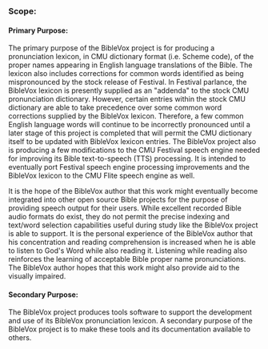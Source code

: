 ### Scope:

#### Primary Purpose:
The primary purpose of the BibleVox project is for producing a pronunciation lexicon, in CMU dictionary format (i.e. Scheme code), of the proper names appearing in English language translations of the Bible. The lexicon also includes corrections for common words identified as being mispronounced by the stock release of Festival. In Festival parlance, the BibleVox lexicon is presently supplied as an "addenda" to the stock CMU pronunciation dictionary. However, certain entries within the stock CMU dictionary are able to take precedence over some common word corrections supplied by the BibleVox lexicon. Therefore, a few common English language words will continue to be incorrectly pronounced until a later stage of this project is completed that will permit the CMU dictionary itself to be updated with BibleVox lexicon entries. The BibleVox project also is producing a few modifications to the CMU Festival speech engine needed for improving its Bible text-to-speech (TTS) processing. It is intended to eventually port Festival speech engine processing improvements and the BibleVox lexicon to the CMU Flite speech engine as well.

It is the hope of the BibleVox author that this work might eventually become integrated into other open source Bible projects for the purpose of providing speech output for their users. While excellent recorded Bible audio formats do exist, they do not permit the precise indexing and text/word selection capabilities useful during study like the BibleVox project is able to support. It is the personal experience of the BibleVox author that his concentration and reading comprehension is increased when he is able to listen to God's Word while also reading it. Listening while reading also reinforces the learning of acceptable Bible proper name pronunciations. The BibleVox author hopes that this work might also provide aid to the visually impaired.


#### Secondary Purpose:
The BibleVox project produces tools software to support the development and use of its BibleVox pronunciation lexicon. A secondary purpose of the BibleVox project is to make these tools and its documentation available to others.


